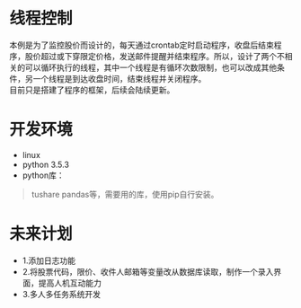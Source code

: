 #  线程控制

本例是为了监控股价而设计的，每天通过crontab定时启动程序，收盘后结束程序，股价超过或下穿限定价格，发送邮件提醒并结束程序。所以，设计了两个不相关的可以循环执行的线程，其中一个线程是有循环次数限制，也可以改成其他条件，另一个线程是到达收盘时间，结束线程并关闭程序。<br>
目前只是搭建了程序的框架，后续会陆续更新。

#  开发环境

* linux
* python 3.5.3
* python库：
>tushare
>pandas等，需要用的库，使用pip自行安装。

#  未来计划

* 1.添加日志功能
* 2.将股票代码，限价、收件人邮箱等变量改从数据库读取，制作一个录入界面，提高人机互动能力
* 3.多人多任务系统开发

